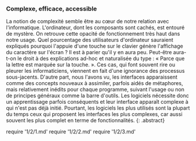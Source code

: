 ### Complexe, efficace, accessible

La notion de complexité semble être au cœur de notre relation avec l'informatique. L'ordinateur, dont les composants sont cachés, est entouré de mystère. On retrouve cette opacité de fonctionnement très haut dans notre usage. Quel pourcentage des utilisateurs d'ordinateur sauraient expliqués pourquoi l'appuie d'une touche sur le clavier génère l'affichage du caractère sur l'écran ? Il est à parier qu'il y en aura peu. Peut-être aura-t-on le droit à des explications ad-hoc et naturalisée du type : « Parce que la lettre est marquée sur la touche. ». Ces cas, qui font souvent rire ou pleurer les informaticiens, viennent en fait d'une ignorance des processus sous-jacents. D'autre part, nous l'avons vu, les interfaces apparaissent comme des concepts nouveaux à assimiler, parfois aidés de métaphores, mais relativement inédits pour chaque programme, suivant l'usage ou non de principes généraux comme la barre d'outils. Les logiciels nécessite donc un apprentissage parfois conséquents et leur interface apparaît complexe à qui n'est pas déjà initié. Pourtant, les logiciels les plus utilisés sont la plupart du temps ceux qui proposent les interfaces les plus complexes, car aussi souvent les plus complet en terme de fonctionnalités. 
{: .abstract}
<!--
+ Paradigme de complexification des logiciels : la barre d'outils
    + La puissance est une addition de fonctionnalités
+ Relation exponentielle Puissance/Complexité
    + Schéma actuelle de développement des interfaces logicielles
+ Confusion d'accessibilité et simplicité : appauvrissement de l'interface
    + L'interface minimaliste et ses problèmes
-->

require '1/2/1.md'
require '1/2/2.md'
require '1/2/3.md'
